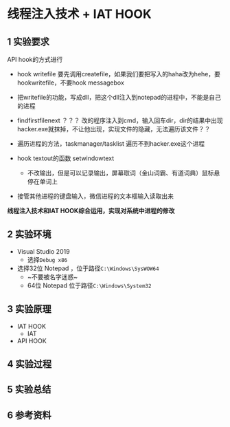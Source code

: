 # 线程注入技术 + IAT HOOK

## 1 实验要求

API hook的方式进行

- hook writefile 要先调用createfile，如果我们要把写入的haha改为hehe，要hookwritefile，不要hook messagebox
- 把writefile的功能，写成dll，把这个dll注入到notepad的进程中，不能是自己的进程

- findfirstfilenext ？？？ 改的程序注入到cmd，输入回车dir，dir的结果中出现hacker.exe就抹掉，不让他出现，实现文件的隐藏，无法遍历该文件？？

- 遍历进程的方法，taskmanager/tasklist 遍历不到hacker.exe这个进程

- hook textout的函数 setwindowtext 
    - 不改输出，但是可以记录输出，屏幕取词（金山词霸、有道词典）鼠标悬停在单词上

- 接管其他进程的键盘输入，微信进程的文本框输入读取出来

**线程注入技术和IAT HOOK综合运用，实现对系统中进程的修改**

## 2 实验环境

- Visual Studio 2019 
  - 选择`Debug x86`
- 选择32位 Notepad ，位于路径`C:\Windows\SysWOW64`
  - ~不要被名字迷惑~
  - 64位 Notepad 位于路径`C:\Windows\System32`

## 3 实验原理

- IAT HOOK
  - IAT
- API HOOK

## 4 实验过程

## 5 实验总结

## 6 参考资料